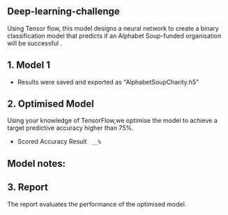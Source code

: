 ## Deep-learning-challenge
Using Tensor flow, this model designs a neural network to create a binary classification model that predicts if an Alphabet Soup-funded organisation will be successful .  

  
## 1. Model 1

- Results were saved and exported as "AlphabetSoupCharity.h5"  

## 2. Optimised Model
Using your knowledge of TensorFlow,we optimise the model to achieve a target predictive accuracy higher than 75%.
- Scored Accuracy Result ` __%`

Model notes:
- 
  
## 3. Report
The report evaluates the performance of the optimised model. 